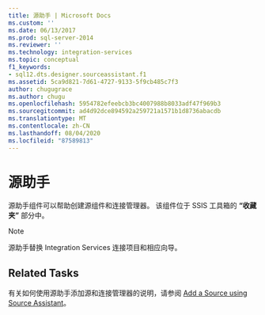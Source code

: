 ```yaml
---
title: 源助手 | Microsoft Docs
ms.custom: ''
ms.date: 06/13/2017
ms.prod: sql-server-2014
ms.reviewer: ''
ms.technology: integration-services
ms.topic: conceptual
f1_keywords:
- sql12.dts.designer.sourceassistant.f1
ms.assetid: 5ca9d821-7d61-4727-9133-5f9cb485c7f3
author: chugugrace
ms.author: chugu
ms.openlocfilehash: 5954782efeebcb3bc4007988b8033adf47f969b3
ms.sourcegitcommit: ad4d92dce894592a259721a1571b1d8736abacdb
ms.translationtype: MT
ms.contentlocale: zh-CN
ms.lasthandoff: 08/04/2020
ms.locfileid: "87589813"
---
```

# <a name="source-assistant"></a>源助手
  源助手组件可以帮助创建源组件和连接管理器。 该组件位于 SSIS 工具箱的 **“收藏夹”** 部分中。  
  
> [!NOTE]  
>  源助手替换 Integration Services 连接项目和相应向导。  
  
## <a name="related-tasks"></a>Related Tasks  
 有关如何使用源助手添加源和连接管理器的说明，请参阅 [Add a Source using Source Assistant](../add-a-source-using-source-assistant.md)。  
  
  

